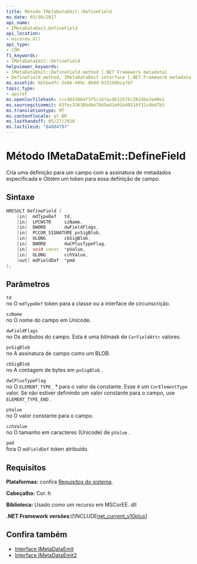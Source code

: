 ```yaml
---
title: Método IMetaDataEmit::DefineField
ms.date: 03/30/2017
api_name:
- IMetaDataEmit.DefineField
api_location:
- mscoree.dll
api_type:
- COM
f1_keywords:
- IMetaDataEmit::DefineField
helpviewer_keywords:
- IMetaDataEmit::DefineField method [.NET Framework metadata]
- DefineField method, IMetaDataEmit interface [.NET Framework metadata
ms.assetid: 6b5be4fc-2e86-499c-8b09-833160bca767
topic_type:
- apiref
ms.openlocfilehash: ccc4843864f375c167acdb12575c282dbe3a49e1
ms.sourcegitcommit: 03fec33630b46e78d5e81e91b40518f32c4bd7b5
ms.translationtype: MT
ms.contentlocale: pt-BR
ms.lasthandoff: 05/27/2020
ms.locfileid: "84004797"
---
```

# <a name="imetadataemitdefinefield-method"></a>Método IMetaDataEmit::DefineField
Cria uma definição para um campo com a assinatura de metadados especificada e Obtém um token para essa definição de campo.  
  
## <a name="syntax"></a>Sintaxe  
  
```cpp  
HRESULT DefineField (
    [in]  mdTypeDef   td,
    [in]  LPCWSTR     szName,
    [in]  DWORD       dwFieldFlags,
    [in]  PCCOR_SIGNATURE pvSigBlob,
    [in]  ULONG       cbSigBlob,
    [in]  DWORD       dwCPlusTypeFlag,
    [in]  void const  *pValue,
    [in]  ULONG       cchValue,
    [out] mdFieldDef  *pmd
);  
```  
  
## <a name="parameters"></a>Parâmetros  
 `td`  
 no O `mdTypeDef` token para a classe ou a interface de circunscrição.  
  
 `szName`  
 no O nome do campo em Unicode.  
  
 `dwFieldFlags`  
 no Os atributos do campo. Esta é uma bitmask de `CorFieldAttr` valores.  
  
 `pvSigBlob`  
 no A assinatura de campo como um BLOB.  
  
 `cbSigBlob`  
 no A contagem de bytes em `pvSigBlob` .  
  
 `dwCPlusTypeFlag`  
 no O `ELEMENT_TYPE_` *\** para o valor da constante. Esse é um `CorElementType` valor. Se não estiver definindo um valor constante para o campo, use `ELEMENT_TYPE_END` .  
  
 `pValue`  
 no O valor constante para o campo.  
  
 `cchValue`  
 no O tamanho em caracteres (Unicode) de `pValue` .  
  
 `pmd`  
 fora O `mdFieldDef` token atribuído.  
  
## <a name="requirements"></a>Requisitos  
 **Plataformas:** confira [Requisitos do sistema](../../get-started/system-requirements.md).  
  
 **Cabeçalho:** Cor. h  
  
 **Biblioteca:** Usado como um recurso em MSCorEE. dll  
  
 **.NET Framework versões:**[!INCLUDE[net_current_v10plus](../../../../includes/net-current-v10plus-md.md)]  
  
## <a name="see-also"></a>Confira também

- [Interface IMetaDataEmit](imetadataemit-interface.md)
- [Interface IMetaDataEmit2](imetadataemit2-interface.md)
